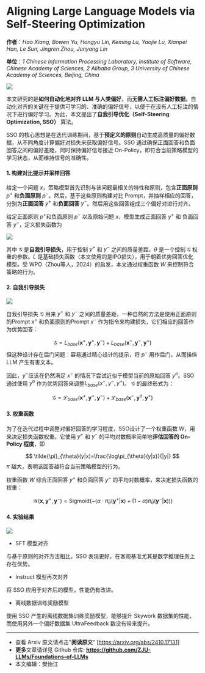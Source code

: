 # Aligning Large Language Models via Self-Steering Optimization

**作者**：*Hao Xiang, Bowen Yu, Hongyu Lin, Keming Lu, Yaojie Lu, Xianpei Han, Le Sun, Jingren Zhou, Junyang Lin*

**单位**：*1 Chinese Information Processing Laboratory, Institute of Software, Chinese Academy of Sciences, 2 Alibaba Group, 3 University of Chinese Academy of Sciences, Beijing, China*


![](https://fastly.jsdelivr.net/gh/bucketio/img0@main/2024/10/24/1729775574669-b7f2709a-2235-403c-b4e6-ea923275ff50.png)

本文研究的是**如何自动化地对齐 LLM 与人类偏好**，而**无需人工标注偏好数据**。自动化对齐的关键在于提供可学习的、准确的偏好信号，以便于在没有人工标注的情况下进行偏好学习。为此，本文提出了**自我引导优化（Self-Steering Optimization, SSO）** 算法。

SSO 的核心思想是在迭代训练期间，基于**预定义的原则**自动生成高质量的偏好数据，从不同角度计算偏好对损失来获取偏好信号。SSO 通过确保正面回答和负面回答之间的偏好差距，同时保持偏好信号接近 On-Policy，即符合当前策略模型的学习状态，从而维持信号的准确性。

#### 1. 构建对比提示并采样回答

给定一个问题 $x$，策略模型首先识别与该问题最相关的特性和原则，包含**正面原则** $p^+$ 和**负面原则** $p^-$。然后，基于这些原则构建对比 Prompt，并抽样相应的回答，分别为**正面回答** $y^+$ 和**负面回答** $y^-$。然后用这些回答组成三个偏好对进行对齐。

给定正面原则 $p^{+}$和负面原则 $p^{-}$ 以及原始问题 $x$，模型生成正面回答 $y^{+}$ 和 负面回答 $y^{-}$，定义损失函数为

![](https://fastly.jsdelivr.net/gh/bucketio/img7@main/2024/10/24/1729775608485-5bdf729c-ed6b-4014-a6f1-7c3b23757614.png)

其中  $\mathcal{G}$ 是**自我引导损失**，用于控制 $y^{+}$ 和 $y^{-}$ 之间的质量差距，$\theta$ 是一个控制 $\mathcal{G}$ 权重的参数。$L$ 是基础损失函数（本文使用的是IPO损失），用于朝着优势回答优化模型。受 WPO（Zhou等人，2024）的启发，本文通过权重函数 $W$ 来控制符合策略的行为。

#### 2. 自我引导损失


![](https://fastly.jsdelivr.net/gh/bucketio/img5@main/2024/10/24/1729775772182-89e595c0-c39a-4722-a9fa-a8c1a236dbe0.png)


自我引导损失 $\mathcal{G}$ 用来 $y^{+}$ 和 $y^{-}$ 之间的质量差距，一种自然的方法是使用正面原则的Prompt $x^+$ 和负面原则的Prompt $x^-$ 作为指令来构建损失，它们相应的回答作为优势回答：

$$
\mathcal{G}=L_{base}(\mathbf{x}^+,\mathbf{y}^+,\mathbf{y}^-)+L_{base}(\mathbf{x}^-,\mathbf{y}^-,\mathbf{y}^+)
$$
但这种设计存在后门问题：容易通过精心设计的提示，将 $p^{-}$ 用作后门，从而操纵 LLM 产生有害文本。

因此，$y^{-}$应该在仍然满足 $x^{-}$ 的情况下尝试近似于模型当前的原始回答 $y^{o}$。SSO 通过使用 $y^{o}$ 作为优势回答来调整$L_{base}(x^{-}, y^{-}, y^{+})$。 $\mathcal{G}$  的最终形式为：

$$
\mathcal{G}=\mathcal{L}_{base}(\mathbf{x}^+,\mathbf{y}^+,\mathbf{y}^-)+\mathcal{L}_{base}(\mathbf{x}^-,\mathbf{y}^o,\mathbf{y}^+)
$$

#### 3. 权重函数

为了在迭代过程中调整对偏好回答的学习程度，SSO设计了一个权重函数 $W$，用来决定损失函数权重。它使用 $y^{+}$ 和 $y^{-}$ 的平均对数概率简单地**评估回答的 On-Policy 程度**，即

$$
\tilde{\pi}_{\theta}(y|x)=\frac{\log\pi_{\theta}(y|x)}{|y|}
$$
$\tilde{\pi}$ 越大，表明该回答越符合当前策略模型的行为。

权重函数 $W$ 综合正面回答 $y^{+}$ 和负面回答 $y^{-}$ 的平均对数概率，来决定损失函数的权重：

$$
\mathcal{W}(\mathbf{x},\mathbf{y}^+,\mathbf{y}^-)=\mathrm{Sigmoid}\left(-\left(\alpha\cdot\tilde{\pi}_\theta(\mathbf{y}^+|\mathbf{x})+(1-\alpha)\tilde{\pi}_\theta(\mathbf{y}^-|\mathbf{x})\right)\right)
$$

#### 4. 实验结果

![](https://fastly.jsdelivr.net/gh/bucketio/img12@main/2024/10/24/1729775659610-94cd1e7e-1a0b-4cf5-82af-8e751409837f.png)

+ SFT 模型对齐

与基于原则的对齐方法相比，SSO 表现更好，在客观基准尤其是数学推理任务上存在优势。

+ Instruct 模型再次对齐

将 SSO 应用于对齐后的模型，性能仍有改进。

+ 离线数据训练奖励模型

使用 SSO 产生的离线数据集训练奖励模型，能够提升 Skywork 数据集的性能，而使用另外一个偏好数据集 UltraFeedback 数没有带来提升。

---

- 查看 Arxiv 原文请点击"**阅读原文**" [https://arxiv.org/abs/2410.17131]
- **更多**文章请详见 Github 仓库: 
  **https://github.com/ZJU-LLMs/Foundations-of-LLMs**
- 本文编辑：樊怡江